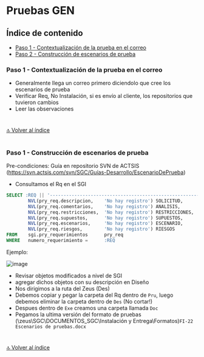 # Pruebas GEN

## Índice de contenido

*   [Paso 1 - Contextualización de la prueba en el correo](#paso-1---Contextualización-de-la-prueba-en-el-correo)
*   [Paso 2 - Construcción de escenarios de prueba](#paso-1---Construcción-de-escenarios-de-prueba)

### **Paso 1 - Contextualización de la prueba en el correo**

* Generalmente llega un correo primero diciendolo que cree los escenarios de prueba
* Verificar Req, No Instalación, si es envío al cliente, los repositorios que tuvieron cambios
* Leer las observaciones

#
[🔝 Volver al índice](#índice-de-contenido)
#

### **Paso 1 - Construcción de escenarios de prueba**
Pre-condiciones:
Guía en repositorio SVN de ACTSIS (https://svn.actsis.com/svn/SGC/Guías-Desarrollo/EscenarioDePrueba)
* Consultamos el Rq en el SGI
```sql
SELECT :REQ || '-----------------------------------------------------------------------' REQ,
        NVL(pry_req.descripcion,    'No hay registro') SOLICITUD,
        NVL(pry_req.comentarios,    'No hay registro') ANALISIS,
        NVL(pry_req.restricciones,  'No hay registro') RESTRICCIONES,
        NVL(pry_req.supuestos,      'No hay registro') SUPUESTOS,
        NVL(pry_req.escenarios,     'No hay registro') ESCENARIO,
        NVL(pry_req.riesgos,        'No hay registro') RIESGOS
FROM    sgi.pry_requerimientos      pry_req
WHERE   numero_requerimiento =      :REQ
```

Ejemplo:

![image](https://user-images.githubusercontent.com/61068392/175323490-f5be3535-6d24-457a-b739-4020e633c82d.png)

* Revisar objetos modificados a nivel de SGI
* agregar dichos objetos con su descripción en Diseño
* Nos dirigimos a la ruta del Zeus (Des)
* Debemos copiar y pegar la carpeta del Rq dentro de `Pru`, luego debemos eliminar la carpeta dentro de `Des` (No cortar!)
* Despues dentro de `Exe` creamos una carpeta llamada `Doc`
* Pegamos la ultima versión del formato de pruebas (\\zeus\SGC\DOCUMENTOS_SGC\Instalación y Entrega\Formatos)`FI-22 Escenarios de pruebas.docx`
#
[🔝 Volver al índice](#índice-de-contenido)
#
